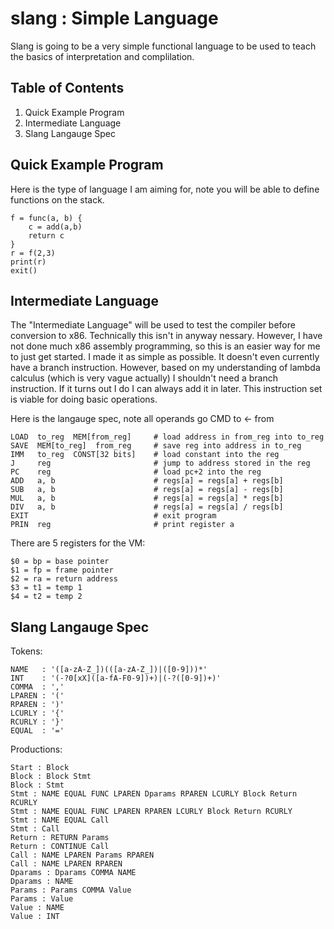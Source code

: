 slang : Simple Language
=======================

Slang is going to be a very simple functional language to be used to teach the
basics of interpretation and complilation.

Table of Contents
-----------------

1. Quick Example Program
1. Intermediate Language
2. Slang Langauge Spec


Quick Example Program
---------------------

Here is the type of language I am aiming for, note you will be able to define
functions on the stack.

    f = func(a, b) {
        c = add(a,b)
        return c
    }
    r = f(2,3)
    print(r)
    exit()


Intermediate Language
----------------------
The "Intermediate Language" will be used to test the compiler before conversion
to x86. Technically this isn't in anyway nessary. However, I have not done much
x86 assembly programming, so this is an easier way for me to just get started.
I made it as simple as possible. It doesn't even currently have a branch
instruction. However, based on my understanding of lambda calculus (which is
very vague actually) I shouldn't need a branch instruction. If it turns out I do
I can always add it in later. This instruction set is viable for doing basic
operations.

Here is the langauge spec, note all operands go CMD to <- from

    LOAD  to_reg  MEM[from_reg]     # load address in from_reg into to_reg
    SAVE  MEM[to_reg]  from_reg     # save reg into address in to_reg
    IMM   to_reg  CONST[32 bits]    # load constant into the reg
    J     reg                       # jump to address stored in the reg
    PC    reg                       # load pc+2 into the reg
    ADD   a, b                      # regs[a] = regs[a] + regs[b]
    SUB   a, b                      # regs[a] = regs[a] - regs[b]
    MUL   a, b                      # regs[a] = regs[a] * regs[b]
    DIV   a, b                      # regs[a] = regs[a] / regs[b]
    EXIT                            # exit program
    PRIN  reg                       # print register a

There are 5 registers for the VM:

    $0 = bp = base pointer
    $1 = fp = frame pointer
    $2 = ra = return address
    $3 = t1 = temp 1
    $4 = t2 = temp 2


Slang Langauge Spec
-------------------

Tokens:

    NAME   : '([a-zA-Z_])(([a-zA-Z_])|([0-9]))*'
    INT    : '(-?0[xX]([a-fA-F0-9])+)|(-?([0-9])+)'
    COMMA  : ','
    LPAREN : '('
    RPAREN : ')'
    LCURLY : '{'
    RCURLY : '}'
    EQUAL  : '='

Productions:

    Start : Block
    Block : Block Stmt
    Block : Stmt
    Stmt : NAME EQUAL FUNC LPAREN Dparams RPAREN LCURLY Block Return RCURLY
    Stmt : NAME EQUAL FUNC LPAREN RPAREN LCURLY Block Return RCURLY
    Stmt : NAME EQUAL Call
    Stmt : Call
    Return : RETURN Params
    Return : CONTINUE Call
    Call : NAME LPAREN Params RPAREN
    Call : NAME LPAREN RPAREN
    Dparams : Dparams COMMA NAME
    Dparams : NAME
    Params : Params COMMA Value
    Params : Value
    Value : NAME
    Value : INT
